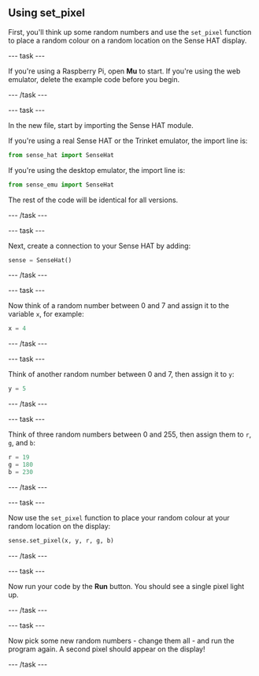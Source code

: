 ## Using set_pixel

First, you'll think up some random numbers and use the `set_pixel` function to place a random colour on a random location on the Sense HAT display.

--- task ---

If you're using a Raspberry Pi, open **Mu** to start. If you're using the web emulator, delete the example code before you begin.

--- /task ---

--- task ---

In the new file, start by importing the Sense HAT module.

If you're using a real Sense HAT or the Trinket emulator, the import line is:

```python
from sense_hat import SenseHat
```

If you're using the desktop emulator, the import line is:

```python
from sense_emu import SenseHat
```

The rest of the code will be identical for all versions.

--- /task ---

--- task ---

Next, create a connection to your Sense HAT by adding:

```python
sense = SenseHat()
```

--- /task ---

--- task ---

Now think of a random number between 0 and 7 and assign it to the variable `x`, for example:

```python
x = 4
```

--- /task ---

--- task ---

Think of another random number between 0 and 7, then assign it to `y`:

```python
y = 5
```

--- /task ---

--- task ---

Think of three random numbers between 0 and 255, then assign them to `r`, `g`, and `b`:

```python
r = 19
g = 180
b = 230
```

--- /task ---

--- task ---

Now use the `set_pixel` function to place your random colour at your random location on the display:

```python
sense.set_pixel(x, y, r, g, b)
```

--- /task ---

--- task ---

Now run your code by the **Run** button. You should see a single pixel light up.

--- /task ---

--- task ---

Now pick some new random numbers - change them all - and run the program again. A second pixel should appear on the display!

--- /task ---
